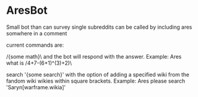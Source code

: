# AresBot

Small bot than can survey single subreddits can be called by including ares somwhere in a comment

current commands are:

/{some math}\ and the bot will respond with the answer.
Example: Ares what is /4+7-(6+1)^(3)+2)\

search '{some search}' with the option of adding a specified wiki from the fandom wiki wikies within square brackets.
Example: Ares please search 'Saryn[warframe.wikia]'
